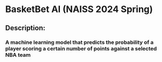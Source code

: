 # BasketBet AI (NAISS 2024 Spring)

## Description:
### A machine learning model that predicts the probability of a player scoring a certain number of points against a selected NBA team
